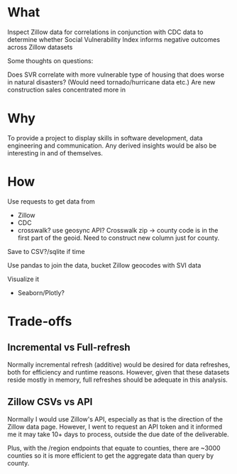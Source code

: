 # What

Inspect Zillow data for correlations in conjunction with CDC data to determine whether Social Vulnerability Index informs negative outcomes across Zillow datasets

Some thoughts on questions:

Does SVR correlate with more vulnerable type of housing that does worse in natural disasters? (Would need tornado/hurricane data etc.)
Are new construction sales concentrated more in 

# Why

To provide a project to display skills in software development, data engineering and communication. Any derived insights would be also be interesting in and of themselves.

# How

Use requests to get data from
- Zillow
- CDC
- crosswalk? use geosync API?
Crosswalk zip -> county code is in the first part of the geoid. Need to construct new column just for county.

Save to CSV?/sqlite if time

Use pandas to join the data, bucket Zillow geocodes with SVI data

Visualize it
- Seaborn/Plotly?


# Trade-offs
## Incremental vs Full-refresh
Normally incremental refresh (additive) would be desired for data refreshes, both for efficiency and runtime reasons. However, given that these datasets reside mostly in memory, full refreshes should be adequate in this analysis.

## Zillow CSVs vs API
Normally I would use Zillow's API, especially as that is the direction of the Zillow data page. However, I went to request an API token and it informed me it may take 10+ days to process, outside the due date of the deliverable.

Plus, with the /region endpoints that equate to counties, there are ~3000 counties so it is more efficient to get the aggregate data than query by county.
